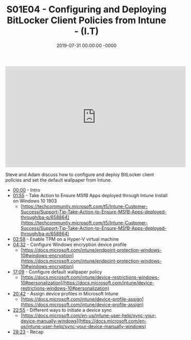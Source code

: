 ﻿---
layout: post
title: "S01E04 - Configuring and Deploying BitLocker Client Policies from Intune - (I.T)"
date: 2019-07-31 00:00:00 -0000
categories:
---

<iframe loading="lazy" width="560" height="315" src="https://www.youtube.com/embed/IXHjQM8feWM" title="YouTube video player" frameborder="0" allow="accelerometer; autoplay; clipboard-write; encrypted-media; gyroscope; picture-in-picture" allowfullscreen></iframe>

Steve and Adam discuss how to configure and deploy BitLocker client policies and set the default wallpaper from Intune.

 * [00:00](https://www.youtube.com/watch?v=IXHjQM8feWM&t=0s) - Intro
 * [01:55](https://www.youtube.com/watch?v=IXHjQM8feWM&t=115s) - Take Action to Ensure MSfB Apps deployed through Intune Install on Windows 10 1903
   - [https://techcommunity.microsoft.com/t5/Intune-Customer-Success/Support-Tip-Take-Action-to-Ensure-MSfB-Apps-deployed-through/ba-p/658864](https://techcommunity.microsoft.com/t5/Intune-Customer-Success/Support-Tip-Take-Action-to-Ensure-MSfB-Apps-deployed-through/ba-p/658864)
 * [02:58](https://www.youtube.com/watch?v=IXHjQM8feWM&t=178s) - Enable TPM on a Hyper-V virtual machine
 * [04:32](https://www.youtube.com/watch?v=IXHjQM8feWM&t=272s) - Configure Windows encryption device profile
   - [https://docs.microsoft.com/intune/endpoint-protection-windows-10#windows-encryption](https://docs.microsoft.com/intune/endpoint-protection-windows-10#windows-encryption)
 * [17:09](https://www.youtube.com/watch?v=IXHjQM8feWM&t=1029s) - Configure default wallpaper policy
   - [https://docs.microsoft.com/intune/device-restrictions-windows-10#personalization](https://docs.microsoft.com/intune/device-restrictions-windows-10#personalization)
 * [20:42](https://www.youtube.com/watch?v=IXHjQM8feWM&t=1242s) - Assign device profiles in Microsoft Intune
   - [https://docs.microsoft.com/intune/device-profile-assign](https://docs.microsoft.com/intune/device-profile-assign)
 * [22:55](https://www.youtube.com/watch?v=IXHjQM8feWM&t=1375s) - Different ways to initiate a device sync
   - [https://docs.microsoft.com/en-us/intune-user-help/sync-your-device-manually-windows](https://docs.microsoft.com/en-us/intune-user-help/sync-your-device-manually-windows)
 * [28:23](https://www.youtube.com/watch?v=IXHjQM8feWM&t=1703s) - Recap

